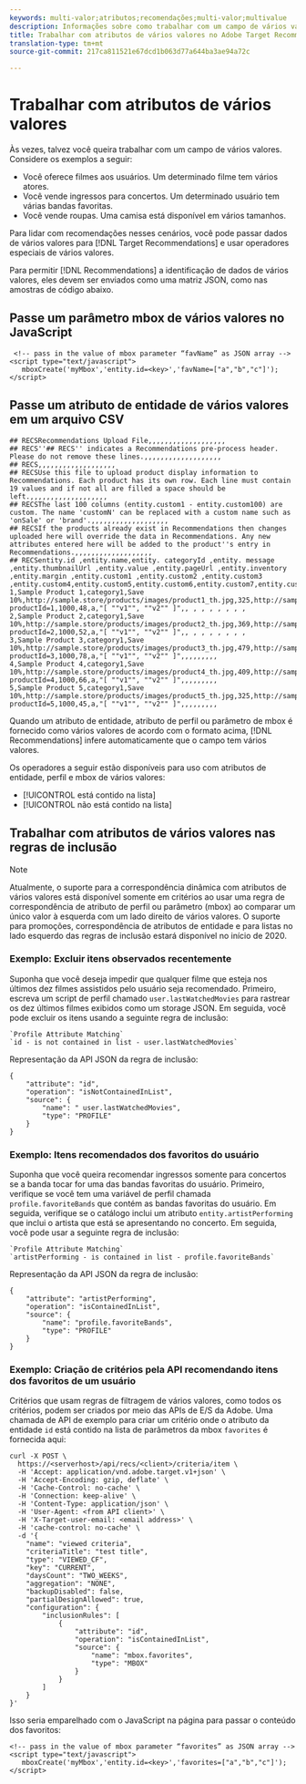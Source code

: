 ```yaml
---
keywords: multi-valor;atributos;recomendações;multi-valor;multivalue
description: Informações sobre como trabalhar com um campo de vários valores no Adobe Target Recommendations usando operadores especiais de vários valores.
title: Trabalhar com atributos de vários valores no Adobe Target Recommendations
translation-type: tm+mt
source-git-commit: 217ca811521e67dcd1b063d77a644ba3ae94a72c

---
```



# Trabalhar com atributos de vários valores

Às vezes, talvez você queira trabalhar com um campo de vários valores. Considere os exemplos a seguir:

* Você oferece filmes aos usuários. Um determinado filme tem vários atores.
* Você vende ingressos para concertos. Um determinado usuário tem várias bandas favoritas.
* Você vende roupas. Uma camisa está disponível em vários tamanhos.

Para lidar com recomendações nesses cenários, você pode passar dados de vários valores para [!DNL Target Recommendations] e usar operadores especiais de vários valores.

Para permitir [!DNL Recommendations] a identificação de dados de vários valores, eles devem ser enviados como uma matriz JSON, como nas amostras de código abaixo.

## Passe um parâmetro mbox de vários valores no JavaScript

```
 <!-- pass in the value of mbox parameter “favName” as JSON array -->
<script type="text/javascript">
   mboxCreate('myMbox','entity.id=<key>','favName=["a","b","c"]');
</script>
```

## Passe um atributo de entidade de vários valores em um arquivo CSV

```
## RECSRecommendations Upload File,,,,,,,,,,,,,,,,,,,
## RECS''## RECS'' indicates a Recommendations pre-process header. Please do not remove these lines.,,,,,,,,,,,,,,,,,,,
## RECS,,,,,,,,,,,,,,,,,,,
## RECSUse this file to upload product display information to Recommendations. Each product has its own row. Each line must contain 19 values and if not all are filled a space should be left.,,,,,,,,,,,,,,,,,,,
## RECSThe last 100 columns (entity.custom1 - entity.custom100) are custom. The name 'customN' can be replaced with a custom name such as 'onSale' or 'brand'.,,,,,,,,,,,,,,,,,,,
## RECSIf the products already exist in Recommendations then changes uploaded here will override the data in Recommendations. Any new attributes entered here will be added to the product''s entry in Recommendations.,,,,,,,,,,,,,,,,,,,
## RECSentity.id ,entity.name,entity. categoryId ,entity. message ,entity.thumbnailUrl ,entity.value ,entity.pageUrl ,entity.inventory ,entity.margin ,entity.custom1 ,entity.custom2 ,entity.custom3 ,entity.custom4,entity.custom5,entity.custom6,entity.custom7,entity.custom8,entity.custom9,entity.custom10,
1,Sample Product 1,category1,Save 10%,http://sample.store/products/images/product1_th.jpg,325,http://sample.store/products/product_detail.jsp?productId=1,1000,48,a,"[ ""v1"", ""v2"" ]",, , , , , , , ,
2,Sample Product 2,category1,Save 10%,http://sample.store/products/images/product2_th.jpg,369,http://sample.store/products/product_detail.jsp?productId=2,1000,52,a,"[ ""v1"", ""v2"" ]",, , , , , , , ,
3,Sample Product 3,category1,Save 10%,http://sample.store/products/images/product3_th.jpg,479,http://sample.store/products/product_detail.jsp?productId=3,1000,78,a,"[ ""v1"", ""v2"" ]",,,,,,,,,
4,Sample Product 4,category1,Save 10%,http://sample.store/products/images/product4_th.jpg,409,http://sample.store/products/product_detail.jsp?productId=4,1000,66,a,"[ ""v1"", ""v2"" ]",,,,,,,,,
5,Sample Product 5,category1,Save 10%,http://sample.store/products/images/product5_th.jpg,325,http://sample.store/products/product_detail.jsp?productId=5,1000,45,a,"[ ""v1"", ""v2"" ]",,,,,,,,, 
```

Quando um atributo de entidade, atributo de perfil ou parâmetro de mbox é fornecido como vários valores de acordo com o formato acima, [!DNL Recommendations] infere automaticamente que o campo tem vários valores.

Os operadores a seguir estão disponíveis para uso com atributos de entidade, perfil e mbox de vários valores:

* [!UICONTROL está contido na lista]
* [!UICONTROL não está contido na lista]

## Trabalhar com atributos de vários valores nas regras de inclusão

>[!NOTE]
>
>Atualmente, o suporte para a correspondência dinâmica com atributos de vários valores está disponível somente em critérios ao usar uma regra de correspondência de atributo de perfil ou parâmetro (mbox) ao comparar um único valor à esquerda com um lado direito de vários valores. O suporte para promoções, correspondência de atributos de entidade e para listas no lado esquerdo das regras de inclusão estará disponível no início de 2020.


### Exemplo: Excluir itens observados recentemente

Suponha que você deseja impedir que qualquer filme que esteja nos últimos dez filmes assistidos pelo usuário seja recomendado. Primeiro, escreva um script de perfil chamado `user.lastWatchedMovies` para rastrear os dez últimos filmes exibidos como um storage JSON. Em seguida, você pode excluir os itens usando a seguinte regra de inclusão:

```
`Profile Attribute Matching`
`id - is not contained in list - user.lastWatchedMovies`
```

Representação da API JSON da regra de inclusão:

```
{
    "attribute": "id",
    "operation": "isNotContainedInList",
    "source": {
        "name": " user.lastWatchedMovies",
        "type": "PROFILE"
    }
} 
```

### Exemplo: Itens recomendados dos favoritos do usuário

Suponha que você queira recomendar ingressos somente para concertos se a banda tocar for uma das bandas favoritas do usuário. Primeiro, verifique se você tem uma variável de perfil chamada `profile.favoriteBands` que contém as bandas favoritas do usuário. Em seguida, verifique se o catálogo inclui um atributo `entity.artistPerforming` que inclui o artista que está se apresentando no concerto. Em seguida, você pode usar a seguinte regra de inclusão:

```
`Profile Attribute Matching`
`artistPerforming - is contained in list - profile.favoriteBands`
```

Representação da API JSON da regra de inclusão:

```
{
    "attribute": "artistPerforming",
    "operation": "isContainedInList",
    "source": {
        "name": "profile.favoriteBands",
        "type": "PROFILE"
    }
}
```

### Exemplo: Criação de critérios pela API recomendando itens dos favoritos de um usuário

Critérios que usam regras de filtragem de vários valores, como todos os critérios, podem ser criados por meio das APIs de E/S da Adobe. Uma chamada de API de exemplo para criar um critério onde o atributo da entidade `id` está contido na lista de parâmetros da mbox `favorites` é fornecida aqui:

```
curl -X POST \
  https://<serverhost>/api/recs/<client>/criteria/item \
  -H 'Accept: application/vnd.adobe.target.v1+json' \
  -H 'Accept-Encoding: gzip, deflate' \
  -H 'Cache-Control: no-cache' \
  -H 'Connection: keep-alive' \
  -H 'Content-Type: application/json' \
  -H 'User-Agent: <from API client>' \
  -H 'X-Target-user-email: <email address>' \
  -H 'cache-control: no-cache' \
  -d '{
    "name": "viewed criteria",
    "criteriaTitle": "test title",
    "type": "VIEWED_CF",
    "key": "CURRENT",
    "daysCount": "TWO_WEEKS",
    "aggregation": "NONE",
    "backupDisabled": false,
    "partialDesignAllowed": true,
    "configuration": {
        "inclusionRules": [
            {
                "attribute": "id",
                "operation": "isContainedInList",
                "source": {
                    "name": "mbox.favorites",
                    "type": "MBOX"
                }
            }
        ]
    }
}'
```

Isso seria emparelhado com o JavaScript na página para passar o conteúdo dos favoritos:

```
<!-- pass in the value of mbox parameter “favorites” as JSON array -->
<script type="text/javascript">
   mboxCreate('myMbox','entity.id=<key>','favorites=["a","b","c"]');
</script>
```
